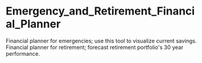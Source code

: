 # Emergency_and_Retirement_Financial_Planner
Financial planner for emergencies; use this tool to visualize current savings.  Financial planner for retirement; forecast retirement portfolio's 30 year performance.
